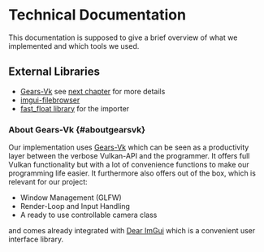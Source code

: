 # Technical Documentation
This documentation is supposed to give a brief overview of what we implemented and which tools we used.


## External Libraries

* [Gears-Vk](https://github.com/cg-tuwien/Gears-Vk) see [next chapter](#aboutgearsvk) for more details
* [imgui-filebrowser](https://github.com/AirGuanZ/imgui-filebrowser)
* [fast_float library](https://github.com/fastfloat/fast_float) for the importer


### About Gears-Vk {#aboutgearsvk}
Our implementation uses [Gears-Vk](https://github.com/cg-tuwien/Gears-Vk) which can be seen as a productivity layer between the verbose Vulkan-API and the programmer. It offers full Vulkan functionality but with a lot of convenience functions to make our programming life easier. It furthermore also offers out of the box, which is relevant for our project:

* Window Management (GLFW)
* Render-Loop and Input Handling
* A ready to use controllable camera class

and comes already integrated with [Dear ImGui](https://github.com/ocornut/imgui) which is a convenient user interface library.